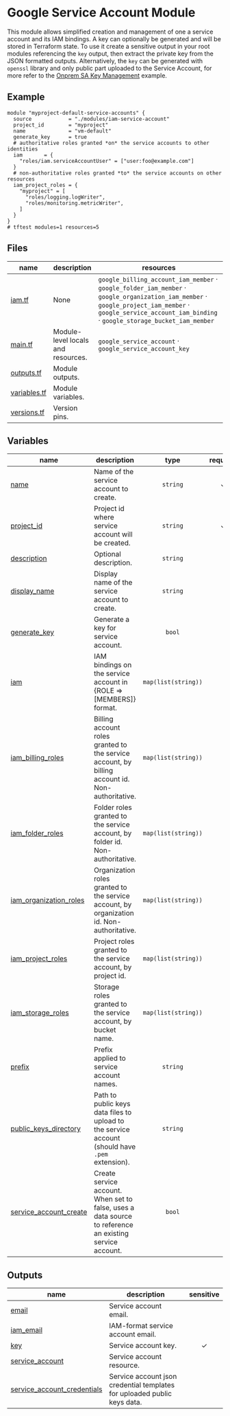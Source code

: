 # Google Service Account Module

This module allows simplified creation and management of one a service account and its IAM bindings. A key can optionally be generated and will be stored in Terraform state. To use it create a sensitive output in your root modules referencing the `key` output, then extract the private key from the JSON formatted outputs. Alternatively, the `key` can be generated with `openssl` library and only public part uploaded to the Service Account, for more refer to the [Onprem SA Key Management](../../examples/cloud-operations/onprem-sa-key-management/) example.

## Example

```hcl
module "myproject-default-service-accounts" {
  source            = "./modules/iam-service-account"
  project_id        = "myproject"
  name              = "vm-default"
  generate_key      = true
  # authoritative roles granted *on* the service accounts to other identities
  iam       = {
    "roles/iam.serviceAccountUser" = ["user:foo@example.com"]
  }
  # non-authoritative roles granted *to* the service accounts on other resources
  iam_project_roles = {
    "myproject" = [
      "roles/logging.logWriter",
      "roles/monitoring.metricWriter",
    ]
  }
}
# tftest modules=1 resources=5
```
<!-- TFDOC OPTS files:1 -->
<!-- BEGIN TFDOC -->

## Files

| name | description | resources |
|---|---|---|
| [iam.tf](./iam.tf) | None | <code>google_billing_account_iam_member</code> · <code>google_folder_iam_member</code> · <code>google_organization_iam_member</code> · <code>google_project_iam_member</code> · <code>google_service_account_iam_binding</code> · <code>google_storage_bucket_iam_member</code> |
| [main.tf](./main.tf) | Module-level locals and resources. | <code>google_service_account</code> · <code>google_service_account_key</code> |
| [outputs.tf](./outputs.tf) | Module outputs. |  |
| [variables.tf](./variables.tf) | Module variables. |  |
| [versions.tf](./versions.tf) | Version pins. |  |

## Variables

| name | description | type | required | default |
|---|---|:---:|:---:|:---:|
| [name](variables.tf#L77) | Name of the service account to create. | <code>string</code> | ✓ |  |
| [project_id](variables.tf#L88) | Project id where service account will be created. | <code>string</code> | ✓ |  |
| [description](variables.tf#L17) | Optional description. | <code>string</code> |  | <code>null</code> |
| [display_name](variables.tf#L23) | Display name of the service account to create. | <code>string</code> |  | <code>&#34;Terraform-managed.&#34;</code> |
| [generate_key](variables.tf#L29) | Generate a key for service account. | <code>bool</code> |  | <code>false</code> |
| [iam](variables.tf#L35) | IAM bindings on the service account in {ROLE => [MEMBERS]} format. | <code>map&#40;list&#40;string&#41;&#41;</code> |  | <code>&#123;&#125;</code> |
| [iam_billing_roles](variables.tf#L42) | Billing account roles granted to the service account, by billing account id. Non-authoritative. | <code>map&#40;list&#40;string&#41;&#41;</code> |  | <code>&#123;&#125;</code> |
| [iam_folder_roles](variables.tf#L49) | Folder roles granted to the service account, by folder id. Non-authoritative. | <code>map&#40;list&#40;string&#41;&#41;</code> |  | <code>&#123;&#125;</code> |
| [iam_organization_roles](variables.tf#L56) | Organization roles granted to the service account, by organization id. Non-authoritative. | <code>map&#40;list&#40;string&#41;&#41;</code> |  | <code>&#123;&#125;</code> |
| [iam_project_roles](variables.tf#L63) | Project roles granted to the service account, by project id. | <code>map&#40;list&#40;string&#41;&#41;</code> |  | <code>&#123;&#125;</code> |
| [iam_storage_roles](variables.tf#L70) | Storage roles granted to the service account, by bucket name. | <code>map&#40;list&#40;string&#41;&#41;</code> |  | <code>&#123;&#125;</code> |
| [prefix](variables.tf#L82) | Prefix applied to service account names. | <code>string</code> |  | <code>null</code> |
| [public_keys_directory](variables.tf#L93) | Path to public keys data files to upload to the service account (should have `.pem` extension). | <code>string</code> |  | <code>&#34;&#34;</code> |
| [service_account_create](variables.tf#L99) | Create service account. When set to false, uses a data source to reference an existing service account. | <code>bool</code> |  | <code>true</code> |

## Outputs

| name | description | sensitive |
|---|---|:---:|
| [email](outputs.tf#L17) | Service account email. |  |
| [iam_email](outputs.tf#L25) | IAM-format service account email. |  |
| [key](outputs.tf#L33) | Service account key. | ✓ |
| [service_account](outputs.tf#L39) | Service account resource. |  |
| [service_account_credentials](outputs.tf#L44) | Service account json credential templates for uploaded public keys data. |  |

<!-- END TFDOC -->
